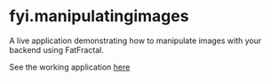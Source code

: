 fyi.manipulatingimages
=========================

A live application demonstrating how to manipulate images with your backend using FatFractal.

See the working application <a href = http://fyi.fatfractal.com/manipulatingimages/ target = _blank>here</a>

